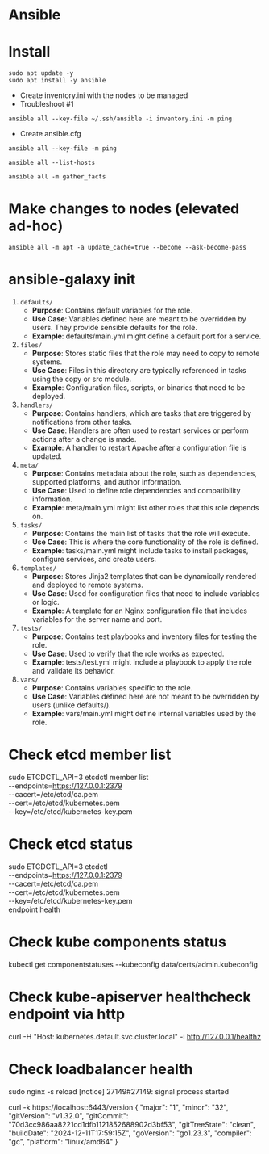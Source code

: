 # Ansible

# Install
```
sudo apt update -y
sudo apt install -y ansible
```
- Create inventory.ini with the nodes to be managed
- Troubleshoot #1
```
ansible all --key-file ~/.ssh/ansible -i inventory.ini -m ping
```
- Create ansible.cfg
```
ansible all --key-file -m ping
```
```
ansible all --list-hosts
```
```
ansible all -m gather_facts
```

# Make changes to nodes (elevated ad-hoc)
```
ansible all -m apt -a update_cache=true --become --ask-become-pass
```

# ansible-galaxy init <role>
1. `defaults/`
	- **Purpose**: Contains default variables for the role.
	- **Use Case**: Variables defined here are meant to be overridden by users. They provide sensible defaults for the role.
	- **Example**: defaults/main.yml might define a default port for a service.
2. `files/`
    - **Purpose**: Stores static files that the role may need to copy to remote systems.
    - **Use Case**: Files in this directory are typically referenced in tasks using the copy or src module.
    - **Example**: Configuration files, scripts, or binaries that need to be deployed.
3. `handlers/`
    - **Purpose**: Contains handlers, which are tasks that are triggered by notifications from other tasks.
    - **Use Case**: Handlers are often used to restart services or perform actions after a change is made.
    - **Example**: A handler to restart Apache after a configuration file is updated.
4. `meta/`
    - **Purpose**: Contains metadata about the role, such as dependencies, supported platforms, and author information.
    - **Use Case**: Used to define role dependencies and compatibility information.
    - **Example**: meta/main.yml might list other roles that this role depends on.
5. `tasks/`
    - **Purpose**: Contains the main list of tasks that the role will execute.
    - **Use Case**: This is where the core functionality of the role is defined.
    - **Example**: tasks/main.yml might include tasks to install packages, configure services, and create users.
6. `templates/`
    - **Purpose**: Stores Jinja2 templates that can be dynamically rendered and deployed to remote systems.
    - **Use Case**: Used for configuration files that need to include variables or logic.
    - **Example**: A template for an Nginx configuration file that includes variables for the server name and port.
7. `tests/`
    - **Purpose**: Contains test playbooks and inventory files for testing the role.
    - **Use Case**: Used to verify that the role works as expected.
    - **Example**: tests/test.yml might include a playbook to apply the role and validate its behavior.
8. `vars/`
    - **Purpose**: Contains variables specific to the role.
    - **Use Case**: Variables defined here are not meant to be overridden by users (unlike defaults/).
    - **Example**: vars/main.yml might define internal variables used by the role.

# Check etcd member list
sudo ETCDCTL_API=3 etcdctl member list \
  --endpoints=https://127.0.0.1:2379 \
  --cacert=/etc/etcd/ca.pem \
  --cert=/etc/etcd/kubernetes.pem \
  --key=/etc/etcd/kubernetes-key.pem

# Check etcd status
sudo ETCDCTL_API=3 etcdctl \
  --endpoints=https://127.0.0.1:2379 \
  --cacert=/etc/etcd/ca.pem \
  --cert=/etc/etcd/kubernetes.pem \
  --key=/etc/etcd/kubernetes-key.pem \
  endpoint health

# Check kube components status
kubectl get componentstatuses --kubeconfig data/certs/admin.kubeconfig

# Check kube-apiserver healthcheck endpoint via http
curl -H "Host: kubernetes.default.svc.cluster.local" -i http://127.0.0.1/healthz

# Check loadbalancer health
sudo nginx -s reload
[notice] 27149#27149: signal process started

curl -k https://localhost:6443/version
{
  "major": "1",
  "minor": "32",
  "gitVersion": "v1.32.0",
  "gitCommit": "70d3cc986aa8221cd1dfb1121852688902d3bf53",
  "gitTreeState": "clean",
  "buildDate": "2024-12-11T17:59:15Z",
  "goVersion": "go1.23.3",
  "compiler": "gc",
  "platform": "linux/amd64"
}